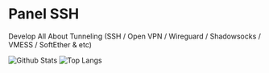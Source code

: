 # Panel SSH

Develop All About Tunneling (SSH / Open VPN / Wireguard / Shadowsocks / VMESS / SoftEther & etc)

![Github Stats](https://github-readme-stats.vercel.app/api?username=panelssh&show_icons=true)
![Top Langs](https://github-readme-stats.vercel.app/api/top-langs/?username=panelssh&hide=TeX&layout=compact)
